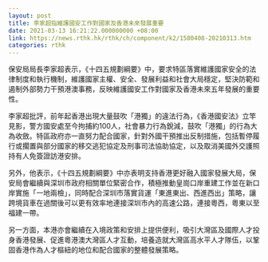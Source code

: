 ```yaml
---
layout: post
title: 李家超指維護國安工作對國家及香港未來發展重要
date: 2021-03-13 16:21:22.000000000 +08:00
link: https://news.rthk.hk/rthk/ch/component/k2/1580408-20210313.htm
categories: rthk
---
```


保安局局長李家超表示，《十四五規劃綱要》中，要求特區落實維護國家安全的法律制度和執行機制，維護國家主權、安全、發展利益和社會大局穩定，堅決防範和遏制外部勢力干預港澳事務，反映維護國安工作對國家及香港未來五年發展的重要性。 

李家超批評，前年起香港出現大量鼓吹「港獨」的違法行為，《香港國安法》立竿見影，警方國安處至今拘捕約100人，社會暴力行為銳減，鼓吹「港獨」的行為大為收斂。特區政府亦一直努力配合國家，針對外國干預推出反制措施，包括暫停履行或擱置與部分國家的移交逃犯協定及刑事司法協助協定，以及取消美國外交護照持有人免簽證訪港安排。

另外，他表示，《十四五規劃綱要》中亦表明支持香港更好融入國家發展大局，保安局會繼續與深圳市政府相關單位緊密合作，積極推動皇崗口岸重建工作並在新口岸實施「一地兩檢」，同時配合深圳市落實貨運「東進東出、西進西出」策略，讓跨境貨車在過關後可以更有效率地連接深圳市內的高速公路，連接粵西，粵東以至福建一帶。

另一方面，本港亦會繼續在入境政策和安排上提供便利，吸引大灣區及國際人才投身香港發展、促進粵港澳大灣區人才互動，培養造就大灣區高水平人才隊伍，以鞏固香港作為人才樞紐的地位和配合國家的整體發展策略。
